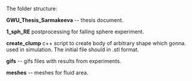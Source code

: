 The folder structure:

**GWU_Thesis_Sarmakeeva** -- thesis document.

**1_sph_RE** postprocessing for falling sphere experiment.

**create_clump** c++ script to create body of arbitrary shape which gonna.  used in simulation. The initial file should in .stl format.

**gifs** -- gifs files with results from experiments.

**meshes** -- meshes for fluid area.